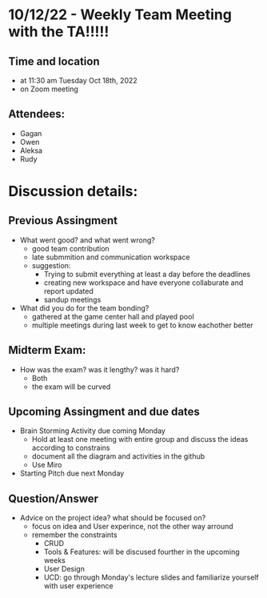 # 10/12/22 - Weekly Team Meeting with the TA!!!!!

## Time and location
- at 11:30 am Tuesday Oct 18th, 2022
- on Zoom meeting

##   Attendees:
- Gagan
- Owen
- Aleksa
- Rudy

# Discussion details:

## Previous Assingment
- What went good? and what went wrong?
  - good team contribution
  - late submmition and communication workspace
  - suggestion:
    - Trying to submit everything at least a day before the deadlines
    - creating new workspace and have everyone collaburate and report updated
    - sandup meetings
- What did you do for the team bonding?
  - gathered at the game center hall and played pool
  - multiple meetings during last week to get to know eachother better

## Midterm Exam:
- How was the exam? was it lengthy? was it hard?
  - Both
  - the exam will be curved

## Upcoming Assingment and due dates
- Brain Storming Activity due coming Monday
  - Hold at least one meeting with entire group and discuss the ideas according to constrains 
  - document all the diagram and activities in the github
  - Use Miro
- Starting Pitch due next Monday

## Question/Answer
- Advice on the project idea? what should be focused on?
  - focus on idea and User experince, not the other way arround
  - remember the constraints 
    - CRUD
    - Tools & Features: will be discused fourther in the upcoming weeks
    - User Design
    - UCD: go through Monday's lecture slides and familiarize yourself with user experience
